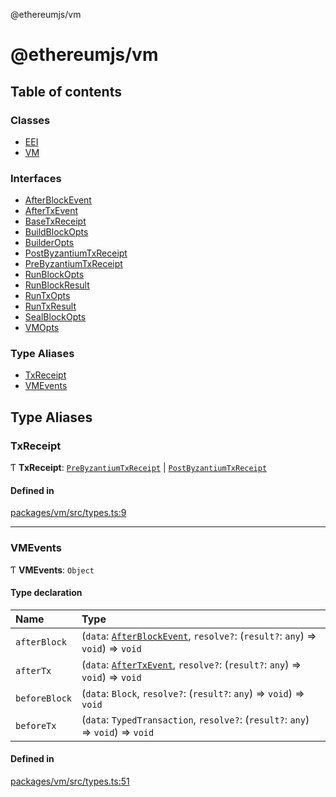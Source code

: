 @ethereumjs/vm

# @ethereumjs/vm

## Table of contents

### Classes

- [EEI](classes/EEI.md)
- [VM](classes/VM.md)

### Interfaces

- [AfterBlockEvent](interfaces/AfterBlockEvent.md)
- [AfterTxEvent](interfaces/AfterTxEvent.md)
- [BaseTxReceipt](interfaces/BaseTxReceipt.md)
- [BuildBlockOpts](interfaces/BuildBlockOpts.md)
- [BuilderOpts](interfaces/BuilderOpts.md)
- [PostByzantiumTxReceipt](interfaces/PostByzantiumTxReceipt.md)
- [PreByzantiumTxReceipt](interfaces/PreByzantiumTxReceipt.md)
- [RunBlockOpts](interfaces/RunBlockOpts.md)
- [RunBlockResult](interfaces/RunBlockResult.md)
- [RunTxOpts](interfaces/RunTxOpts.md)
- [RunTxResult](interfaces/RunTxResult.md)
- [SealBlockOpts](interfaces/SealBlockOpts.md)
- [VMOpts](interfaces/VMOpts.md)

### Type Aliases

- [TxReceipt](README.md#txreceipt)
- [VMEvents](README.md#vmevents)

## Type Aliases

### TxReceipt

Ƭ **TxReceipt**: [`PreByzantiumTxReceipt`](interfaces/PreByzantiumTxReceipt.md) \| [`PostByzantiumTxReceipt`](interfaces/PostByzantiumTxReceipt.md)

#### Defined in

[packages/vm/src/types.ts:9](https://github.com/ethereumjs/ethereumjs-monorepo/blob/master/packages/vm/src/types.ts#L9)

___

### VMEvents

Ƭ **VMEvents**: `Object`

#### Type declaration

| Name | Type |
| :------ | :------ |
| `afterBlock` | (`data`: [`AfterBlockEvent`](interfaces/AfterBlockEvent.md), `resolve?`: (`result?`: `any`) => `void`) => `void` |
| `afterTx` | (`data`: [`AfterTxEvent`](interfaces/AfterTxEvent.md), `resolve?`: (`result?`: `any`) => `void`) => `void` |
| `beforeBlock` | (`data`: `Block`, `resolve?`: (`result?`: `any`) => `void`) => `void` |
| `beforeTx` | (`data`: `TypedTransaction`, `resolve?`: (`result?`: `any`) => `void`) => `void` |

#### Defined in

[packages/vm/src/types.ts:51](https://github.com/ethereumjs/ethereumjs-monorepo/blob/master/packages/vm/src/types.ts#L51)
